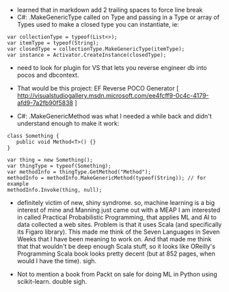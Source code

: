 * learned that in markdown add 2 trailing spaces to force line break  
* C#: .MakeGenericType called on Type and passing in a Type or array of Types used to make a closed type you can instantiate, ie:

```
var collectionType = typeof(List<>);
var itemType = typeof(String);
var closedType = collectionType.MakeGenericType(itemType);
var instance = Activator.CreateInstance(closedType);
```

* need to look for plugin for VS that lets you reverse engineer db into pocos and dbcontext.
* That would be this project: EF Reverse POCO Generator [ http://visualstudiogallery.msdn.microsoft.com/ee4fcff9-0c4c-4179-afd9-7a2fb90f5838 ]

* C#: .MakeGenericMethod was what I needed a while back and didn't understand enough to make it work:
```
class Something {
   public void Method<T>() {}
}

var thing = new Something();
var thingType = typeof(Something);
var methodInfo = thingType.GetMethod("Method");
methodInfo = methodInfo.MakeGenericMethod(typeof(String)); // for example
methodInfo.Invoke(thing, null);
```

* definitely victim of new, shiny syndrome. so, machine learning is a big interest of mine and Manning just came out with a MEAP I am interested in called Practical Probabilistic Programming, that applies ML and AI to data collected a web sites. Problem is that it uses Scala (and specifically its Figaro library).  This made me think of the Seven Languages in Seven Weeks that I have been meaning to work on.  And that made me think that that wouldn't be deep enough Scala stuff, so it looks like OReilly's Programming Scala book looks pretty decent (but at 852 pages, when would I have the time). sigh.

* Not to mention a book from Packt on sale for doing ML in Python using scikit-learn. double sigh.

